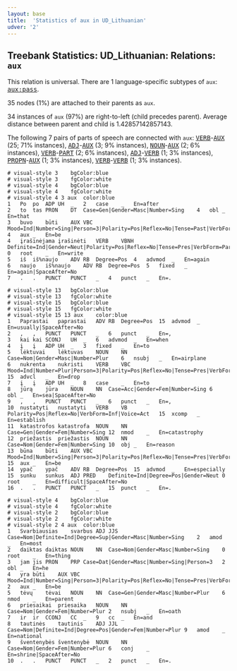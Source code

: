 ```yaml
---
layout: base
title:  'Statistics of aux in UD_Lithuanian'
udver: '2'
---
```


## Treebank Statistics: UD_Lithuanian: Relations: `aux`

This relation is universal.
There are 1 language-specific subtypes of `aux`: <tt><a href="lt-dep-aux-pass.html">aux:pass</a></tt>.

35 nodes (1%) are attached to their parents as `aux`.

34 instances of `aux` (97%) are right-to-left (child precedes parent).
Average distance between parent and child is 1.42857142857143.

The following 7 pairs of parts of speech are connected with `aux`: <tt><a href="lt-pos-VERB.html">VERB</a></tt>-<tt><a href="lt-pos-AUX.html">AUX</a></tt> (25; 71% instances), <tt><a href="lt-pos-ADJ.html">ADJ</a></tt>-<tt><a href="lt-pos-AUX.html">AUX</a></tt> (3; 9% instances), <tt><a href="lt-pos-NOUN.html">NOUN</a></tt>-<tt><a href="lt-pos-AUX.html">AUX</a></tt> (2; 6% instances), <tt><a href="lt-pos-VERB.html">VERB</a></tt>-<tt><a href="lt-pos-PART.html">PART</a></tt> (2; 6% instances), <tt><a href="lt-pos-ADJ.html">ADJ</a></tt>-<tt><a href="lt-pos-VERB.html">VERB</a></tt> (1; 3% instances), <tt><a href="lt-pos-PROPN.html">PROPN</a></tt>-<tt><a href="lt-pos-AUX.html">AUX</a></tt> (1; 3% instances), <tt><a href="lt-pos-VERB.html">VERB</a></tt>-<tt><a href="lt-pos-VERB.html">VERB</a></tt> (1; 3% instances).


~~~ conllu
# visual-style 3	bgColor:blue
# visual-style 3	fgColor:white
# visual-style 4	bgColor:blue
# visual-style 4	fgColor:white
# visual-style 4 3 aux	color:blue
1	Po	po	ADP	UH	_	2	case	_	En=after
2	to	tas	PRON	DT	Case=Gen|Gender=Masc|Number=Sing	4	obl	_	En=that
3	buvo	būti	AUX	VBC	Mood=Ind|Number=Sing|Person=3|Polarity=Pos|Reflex=No|Tense=Past|VerbForm=Fin|Voice=Act	4	aux	_	En=be
4	įrašinėjama	įrašinėti	VERB	VBNH	Definite=Ind|Gender=Neut|Polarity=Pos|Reflex=No|Tense=Pres|VerbForm=Part|Voice=Pass	0	root	_	En=write
5	iš	iš%naujo	ADV	RB	Degree=Pos	4	advmod	_	En=again
6	naujo	iš%naujo	ADV	RB	Degree=Pos	5	fixed	_	En=again|SpaceAfter=No
7	.	.	PUNCT	PUNCT	_	4	punct	_	En=.

~~~


~~~ conllu
# visual-style 13	bgColor:blue
# visual-style 13	fgColor:white
# visual-style 15	bgColor:blue
# visual-style 15	fgColor:white
# visual-style 15 13 aux	color:blue
1	Paprastai	paprastai	ADV	RB	Degree=Pos	15	advmod	_	En=usually|SpaceAfter=No
2	,	,	PUNCT	PUNCT	_	6	punct	_	En=,
3	kai	kai	SCONJ	UH	_	6	advmod	_	En=when
4	į	į	ADP	UH	_	3	fixed	_	En=to
5	lėktuvai	lėktuvas	NOUN	NN	Case=Nom|Gender=Masc|Number=Plur	6	nsubj	_	En=airplane
6	nukrenta	nukristi	VERB	VBC	Mood=Ind|Number=Plur|Person=3|Polarity=Pos|Reflex=No|Tense=Pres|VerbForm=Fin|Voice=Act	15	advcl	_	En=drop
7	į	į	ADP	UH	_	8	case	_	En=to
8	jūrą	jūra	NOUN	NN	Case=Acc|Gender=Fem|Number=Sing	6	obl	_	En=sea|SpaceAfter=No
9	,	,	PUNCT	PUNCT	_	6	punct	_	En=,
10	nustatyti	nustatyti	VERB	VB	Polarity=Pos|Reflex=No|VerbForm=Inf|Voice=Act	15	xcomp	_	En=establish
11	katastrofos	katastrofa	NOUN	NN	Case=Gen|Gender=Fem|Number=Sing	12	nmod	_	En=catastrophy
12	priežastis	priežastis	NOUN	NN	Case=Nom|Gender=Fem|Number=Sing	10	obj	_	En=reason
13	būna	būti	AUX	VBC	Mood=Ind|Number=Sing|Person=3|Polarity=Pos|Reflex=No|Tense=Pres|VerbForm=Fin|Voice=Act	15	aux	_	En=be
14	ypač	ypač	ADV	RB	Degree=Pos	15	advmod	_	En=especially
15	sunku	sunkus	ADJ	PRED	Definite=Ind|Degree=Pos|Gender=Neut	0	root	_	En=difficult|SpaceAfter=No
16	.	.	PUNCT	PUNCT	_	15	punct	_	En=.

~~~


~~~ conllu
# visual-style 4	bgColor:blue
# visual-style 4	fgColor:white
# visual-style 2	bgColor:blue
# visual-style 2	fgColor:white
# visual-style 2 4 aux	color:blue
1	Svarbiausias	svarbus	ADJ	JJS	Case=Nom|Definite=Ind|Degree=Sup|Gender=Masc|Number=Sing	2	amod	_	En=most
2	daiktas	daiktas	NOUN	NN	Case=Nom|Gender=Masc|Number=Sing	0	root	_	En=thing
3	jam	jis	PRON	PRP	Case=Dat|Gender=Masc|Number=Sing|Person=3	2	obl	_	En=he
4	yra	būti	AUX	VBC	Mood=Ind|Number=Sing|Person=3|Polarity=Pos|Reflex=No|Tense=Pres|VerbForm=Fin|Voice=Act	2	aux	_	En=be
5	tėvų	tėvai	NOUN	NN	Case=Gen|Gender=Masc|Number=Plur	6	nmod	_	En=parent
6	priesaikai	priesaika	NOUN	NN	Case=Nom|Gender=Fem|Number=Plur	2	nsubj	_	En=oath
7	ir	ir	CCONJ	CC	_	9	cc	_	En=and
8	tautinės	tautinis	ADJ	JJL	Case=Nom|Definite=Ind|Degree=Pos|Gender=Fem|Number=Plur	9	amod	_	En=national
9	šventenybės	šventenybė	NOUN	NN	Case=Nom|Gender=Fem|Number=Plur	6	conj	_	En=shrine|SpaceAfter=No
10	.	.	PUNCT	PUNCT	_	2	punct	_	En=.

~~~


